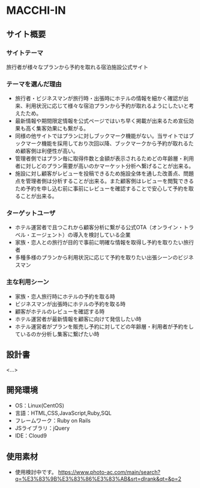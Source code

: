 # MACCHI-IN

## サイト概要
### サイトテーマ
旅行者が様々なプランから予約を取れる宿泊施設公式サイト

### テーマを選んだ理由
- 旅行者・ビジネスマンが旅行時・出張時にホテルの情報を細かく確認が出来、利用状況に応じて様々な宿泊プランから予約が取れるようにしたいと考えたため。
- 最新情報や期間限定情報を公式ページではいち早く掲載が出来るため宣伝効果も高く集客効果にも繋がる。
- 同様の他サイトではプランに対しブックマーク機能がない。当サイトではブックマーク機能を採用しており次回以降、ブックマークから予約が取れるため顧客側は利便性が高い。
- 管理者側ではプラン毎に取得件数と金額が表示されるためどの年齢層・利用者に対しどのプラン需要が高いのかマーケット分析へ繋げることが出来る。
- 施設に対し顧客がレビューを投稿できるため施設全体を通した改善点、問題点を管理者側は分析することが出来る。また顧客側はレビューを閲覧できるため予約を申し込む前に事前にレビューを確認することで安心して予約を取ることが出来る。

### ターゲットユーザ
- ホテル運営者で且つこれから顧客分析に繋がる公式OTA（オンライン・トラベル・エージェント）の導入を検討している企業
- 家族・恋人との旅行が目的で事前に明確な情報を取得し予約を取りたい旅行者
- 多種多様のプランから利用状況に応じて予約を取りたい出張シーンのビジネスマン

### 主な利用シーン
- 家族・恋人旅行時にホテルの予約を取る時
- ビジネスマンが出張時にホテルの予約を取る時
- 顧客がホテルのレビューを確認する時
- ホテル運営者が最新情報を顧客に向けて発信したい時
- ホテル運営者がプランを販売し予約に対してどの年齢層・利用者が予約をしているのか分析し集客に繋げたい時

## 設計書
<...>

## 開発環境
- OS：Linux(CentOS)
- 言語：HTML,CSS,JavaScript,Ruby,SQL
- フレームワーク：Ruby on Rails
- JSライブラリ：jQuery
- IDE：Cloud9

## 使用素材
- 使用検討中です。
https://www.photo-ac.com/main/search?q=%E3%83%9B%E3%83%86%E3%83%AB&srt=dlrank&qt=&p=2